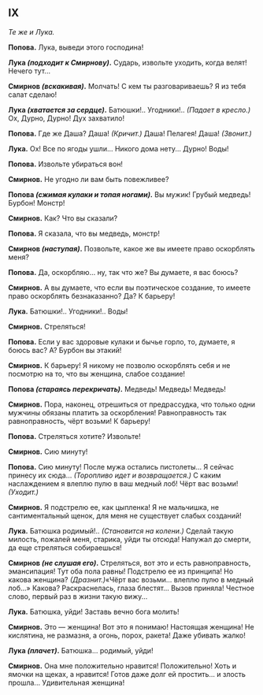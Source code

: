 
## IX

*Те же и Лука.*

**Попова.** Лука, выведи этого господина!

**Лука *(подходит к Смирнову)*.** Сударь, извольте уходить, когда велят! Нечего тут...

**Смирнов *(вскакивая)*.** Молчать! С кем ты разговариваешь? Я из тебя салат сделаю!

**Лука *(хватается за сердце)*.** Батюшки!.. Угодники!.. *(Падает в кресло.)* Ох, Дурно, Дурно! Дух захватило!

**Попова.** Где же Даша? Даша! *(Кричит.)* Даша! Пелагея! Даша! *(Звонит.)*

**Лука.** Ох! Все по ягоды ушли... Никого дома нету... Дурно! Воды!

**Попова.** Извольте убираться вон!

**Смирнов.** Не угодно ли вам быть повежливее?

**Попова *(сжимая кулаки и топая ногами)*.** Вы мужик! Грубый медведь! Бурбон! Монстр!

**Смирнов.** Как? Что вы сказали?

**Попова.** Я сказала, что вы медведь, монстр!

**Смирнов *(наступая)*.** Позвольте, какое же вы имеете право оскорблять меня?

**Попова.** Да, оскорбляю... ну, так что же? Вы думаете, я вас боюсь?

**Смирнов.** А вы думаете, что если вы поэтическое создание, то имеете право оскорблять безнаказанно? Да? К барьеру!

**Лука.** Батюшки!.. Угодники!.. Воды!

**Смирнов.** Стреляться!

**Попова.** Если у вас здоровые кулаки и бычье горло, то, думаете, я боюсь вас? А? Бурбон вы этакий!

**Смирнов.** К барьеру! Я никому не позволю оскорблять себя и не посмотрю на то, что вы женщина, слабое создание!

**Попова *(стараясь перекричать)*.** Медведь! Медведь! Медведь!

**Смирнов.** Пора, наконец, отрешиться от предрассудка, что только одни мужчины обязаны платить за оскорбления! Равноправность так равноправность, чёрт возьми! К барьеру!

**Попова.** Стреляться хотите? Извольте!

**Смирнов.** Сию минуту!

**Попова.** Сию минуту! После мужа остались пистолеты... Я сейчас принесу их сюда... *(Торопливо идет и возвращается.)* С каким наслаждением я влеплю пулю в ваш медный лоб! Чёрт вас возьми! *(Уходит.)*

**Смирнов.** Я подстрелю ее, как цыпленка! Я не мальчишка, не сантиментальный щенок, для меня не существует слабых созданий!

**Лука.** Батюшка родимый!.. *(Становится на колени.)* Сделай такую милость, пожалей меня, старика, уйди ты отсюда! Напужал до смерти, да еще стреляться собираешься!

**Смирнов *(не слушая его)*.** Стреляться, вот это и есть равноправность, эмансипация! Тут оба пола равны! Подстрелю ее из принципа! Но какова женщина? *(Дразнит.)*«Чёрт вас возьми... влеплю пулю в медный лоб...» Какова? Раскраснелась, глаза блестят... Вызов приняла! Честное слово, первый раз в жизни такую вижу...

**Лука.** Батюшка, уйди! Заставь вечно бога молить!

**Смирнов.** Это — женщина! Вот это я понимаю! Настоящая женщина! Не кислятина, не размазня, а огонь, порох, ракета! Даже убивать жалко!

**Лука *(плачет)*.** Батюшка... родимый, уйди!

**Смирнов.** Она мне положительно нравится! Положительно! Хоть и ямочки на щеках, а нравится! Готов даже долг ей простить... и злость прошла... Удивительная женщина!
